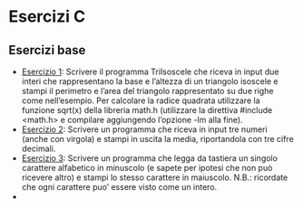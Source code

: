 # Esercizi C

## Esercizi base
* [Esercizio 1](./Trilsoscele.c): Scrivere il programma TriIsoscele che riceva in input due interi che rappresentano la base e l’altezza di un triangolo isoscele e stampi il perimetro e l’area del triangolo rappresentato su due righe come nell’esempio. Per calcolare la radice quadrata utilizzare la funzione sqrt(x) della libreria math.h (utilizzare la direttiva #include <math.h> e compilare aggiungendo l’opzione -lm alla fine).
* [Esercizio 2](./media.c): Scrivere un programma che riceva in input tre numeri (anche con virgola) e stampi in uscita la media, riportandola con tre cifre decimali.
* [Esercizio 3](./maiusc.c): Scrivere un programma che legga da tastiera un singolo carattere alfabetico in minuscolo (e sapete per ipotesi che non può ricevere altro) e stampi lo stesso carattere in maiuscolo.
N.B.: ricordate che ogni carattere puo’ essere visto come un intero.
* 



